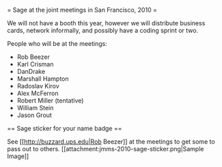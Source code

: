 = Sage at the joint meetings in San Francisco, 2010 =

We will not have a booth this year, however we will distribute business cards, network informally, and possibly have a coding sprint or two.

People who will be at the meetings:

 * Rob Beezer
 * Karl Crisman
 * DanDrake
 * Marshall Hampton
 * Radoslav Kirov
 * Alex McFerron
 * Robert Miller (tentative)
 * William Stein
 * Jason Grout


== Sage sticker for your name badge ==

See [[http://buzzard.ups.edu|Rob Beezer]] at the meetings to get some to pass out to others. [[attachment:jmms-2010-sage-sticker.png|Sample Image]]
